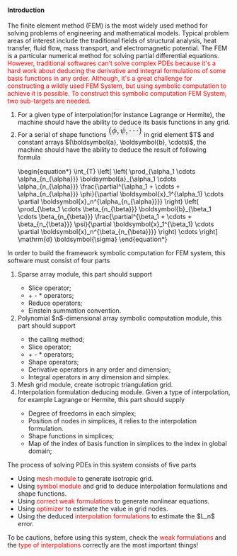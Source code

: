 <h4><b>Introduction</b></h4>
The finite element method (FEM) is the most widely used method for solving problems of engineering and mathematical models.
Typical problem areas of interest include the traditional fields of structural analysis, heat transfer, fluid flow, mass transport, and electromagnetic potential.
The FEM is a particular numerical method for solving partial differential equations.<br>
<font color="red">
However, traditional softwares can't solve complex PDEs because it's a hard work about deducing the derivative and integral formulations of some basis functions in any order.
Although, it's a great challenge for constructing a wildly used FEM System, but using symbolic computation to achieve it is possible.
To construct this symbolic computation FEM System, two sub-targets are needed.
</font><br>
<ol>
    <li>For a given type of interpolation(for instance Lagrange or Hermite), the machine should have the ability to deduce its basis functions in any grid.</li>
    <li>For a serial of shape functions <a><img src="https://github.com/LizhengMathAi/symbol_FEM/blob/main/src/1.png" /></a> in grid element $T$ and constant arrays $(\boldsymbol{a}, \boldsymbol{b}, \cdots)$, the machine should have the ability to deduce the result of following formula
    <p style="font-size:1.5vw">
    \begin{equation*}
        \int_{T}
        \left[
        \left( \prod_{\alpha_1 \cdots \alpha_{n_{\alpha}}} \boldsymbol{a}_{\alpha_1 \cdots \alpha_{n_{\alpha}}} \frac{\partial^{\alpha_1 + \cdots + \alpha_{n_{\alpha}}} \phi}{\partial \boldsymbol{x}_1^{\alpha_1} \cdots \partial \boldsymbol{x}_n^{\alpha_{n_{\alpha}}}} \right)
        \left( \prod_{\beta_1 \cdots \beta_{n_{\beta}}} \boldsymbol{b}_{\beta_1 \cdots \beta_{n_{\beta}}} \frac{\partial^{\beta_1 + \cdots + \beta_{n_{\beta}}} \psi}{\partial \boldsymbol{x}_1^{\beta_1} \cdots \partial \boldsymbol{x}_n^{\beta_{n_{\beta}}}} \right)
        \cdots
        \right]
        \mathrm{d} \boldsymbol{\sigma}
    \end{equation*}
    </p>
    </li>
</ol>
In order to build the framework symbolic computation for FEM system, this software must consist of four parts
<ol>
    <li>Sparse array module, this part should support</li>
    <ul>
        <li>Slice operator;</li>
        <li>+ - * operators;</li>
        <li>Reduce operators;</li>
        <li>Einstein summation convention.</li>
    </ul>
    <li>Polynomial $n$-dimensional array symbolic computation module, this part should support</li>
    <ul>
        <li>the calling method;</li>
        <li>Slice operator;</li>
        <li>+ - * operators;</li>
        <li>Shape operators;</li>
        <li>Derivative operators in any order and dimension;</li>
        <li>Integral operators in any dimension and simplex.</li>
    </ul>
    <li>Mesh grid module, create isotropic triangulation grid.</li>
    <li>Interpolation formulation deducing module. Given a type of interpolation, for example Lagrange or Hermite, this part should supply</li>
    <ul>
        <li>Degree of freedoms in each simplex;</li>
        <li>Position of nodes in simplices, it relies to the interpolation formulation.</li>
        <li>Shape functions in simplices;</li>
        <li>Map of the index of basis function in simplices to the index in global domain;</li>
    </ul>
</ol>
The process of solving PDEs in this system consists of five parts
<ul>
    <li>Using <font style="color:red">mesh module</font> to generate isotropic grid.</li>
    <li>Using <font style="color:red">symbol module</font> and grid to deduce interpolation formulations and shape functions.</li>
    <li>Using <font style="color:red">correct weak formulations</font> to generate nonlinear equations.</li>
    <li>Using <font style="color:red">optimizer</font> to estimate the value in grid nodes.</li>
    <li>Using the deduced <font style="color:red">interpolation formulations</font> to estimate the $L_n$ error.</li>
</ul>
To be cautions, before using this system, check the <font style="color:red">weak formulations</font> and the <font style="color:red">type of interpolations</font> correctly are the most important things!
